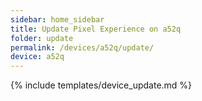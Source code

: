 ```yaml
---
sidebar: home_sidebar
title: Update Pixel Experience on a52q
folder: update
permalink: /devices/a52q/update/
device: a52q
---
```

{% include templates/device_update.md %}
